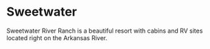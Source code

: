# Sweetwater
Sweetwater River Ranch is a beautiful resort with cabins and RV sites located right on the Arkansas River.

